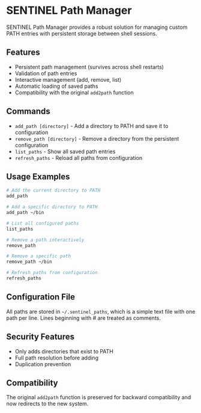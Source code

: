 # SENTINEL Path Manager

SENTINEL Path Manager provides a robust solution for managing custom PATH entries with persistent storage between shell sessions.

## Features

- Persistent path management (survives across shell restarts)
- Validation of path entries
- Interactive management (add, remove, list)
- Automatic loading of saved paths
- Compatibility with the original `add2path` function

## Commands

- `add_path [directory]` - Add a directory to PATH and save it to configuration
- `remove_path [directory]` - Remove a directory from the persistent configuration
- `list_paths` - Show all saved path entries
- `refresh_paths` - Reload all paths from configuration

## Usage Examples

```bash
# Add the current directory to PATH
add_path

# Add a specific directory to PATH
add_path ~/bin

# List all configured paths
list_paths

# Remove a path interactively
remove_path

# Remove a specific path
remove_path ~/bin

# Refresh paths from configuration
refresh_paths
```

## Configuration File

All paths are stored in `~/.sentinel_paths`, which is a simple text file with one path per line.
Lines beginning with # are treated as comments.

## Security Features

- Only adds directories that exist to PATH
- Full path resolution before adding
- Duplication prevention

## Compatibility

The original `add2path` function is preserved for backward compatibility and now redirects to the new system. 